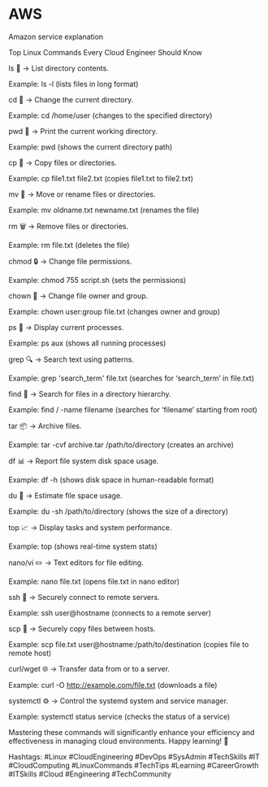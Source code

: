 # AWS
Amazon service explanation

Top Linux Commands Every Cloud Engineer Should Know

ls 📂 → List directory contents.

Example: ls -l (lists files in long format)

cd 📁 → Change the current directory.

Example: cd /home/user (changes to the specified directory)

pwd 📍 → Print the current working directory.

Example: pwd (shows the current directory path)

cp 📄 → Copy files or directories.

Example: cp file1.txt file2.txt (copies file1.txt to file2.txt)

mv 🚚 → Move or rename files or directories.

Example: mv oldname.txt newname.txt (renames the file)

rm 🗑️ → Remove files or directories.

Example: rm file.txt (deletes the file)

chmod 🔒 → Change file permissions.

Example: chmod 755 script.sh (sets the permissions)

chown 👤 → Change file owner and group.

Example: chown user:group file.txt (changes owner and group)

ps 🧩 → Display current processes.

Example: ps aux (shows all running processes)

grep 🔍 → Search text using patterns.

Example: grep 'search_term' file.txt (searches for ‘search_term’ in file.txt)

find 🔎 → Search for files in a directory hierarchy.

Example: find / -name filename (searches for ‘filename’ starting from root)

tar 📦 → Archive files.

Example: tar -cvf archive.tar /path/to/directory (creates an archive)

df 📊 → Report file system disk space usage.

Example: df -h (shows disk space in human-readable format)

du 📏 → Estimate file space usage.

Example: du -sh /path/to/directory (shows the size of a directory)

top 📈 → Display tasks and system performance.

Example: top (shows real-time system stats)

nano/vi ✏️ → Text editors for file editing.

Example: nano file.txt (opens file.txt in nano editor)

ssh 🔐 → Securely connect to remote servers.

Example: ssh user@hostname (connects to a remote server)

scp 🚀 → Securely copy files between hosts.

Example: scp file.txt user@hostname:/path/to/destination (copies file to remote host)

curl/wget 🌐 → Transfer data from or to a server.

Example: curl -O http://example.com/file.txt (downloads a file)

systemctl ⚙️ → Control the systemd system and service manager.

Example: systemctl status service (checks the status of a service)

Mastering these commands will significantly enhance your efficiency and effectiveness in managing cloud environments. Happy learning! 🚀

Hashtags: #Linux #CloudEngineering #DevOps #SysAdmin #TechSkills #IT #CloudComputing #LinuxCommands #TechTips #Learning #CareerGrowth #ITSkills #Cloud #Engineering #TechCommunity
